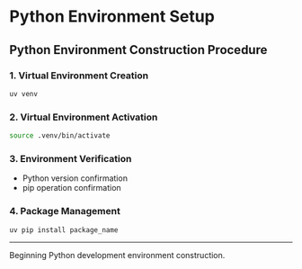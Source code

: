 # Python Environment Setup

## Python Environment Construction Procedure

### 1. Virtual Environment Creation
```bash
uv venv
```

### 2. Virtual Environment Activation
```bash
source .venv/bin/activate
```

### 3. Environment Verification
- Python version confirmation
- pip operation confirmation

### 4. Package Management
```bash
uv pip install package_name
```

---

Beginning Python development environment construction.